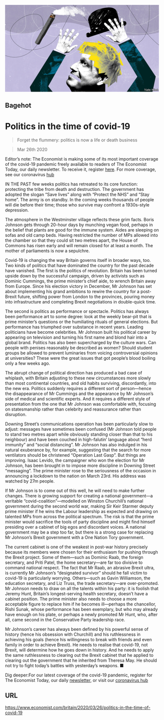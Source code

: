 ![](./images/20200328_BRD000_0.jpg)

## Bagehot

# Politics in the time of covid-19

> Forget the flummery: politics is now a life or death business

> Mar 26th 2020

Editor’s note: The Economist is making some of its most important coverage of the covid-19 pandemic freely available to readers of The Economist Today, our daily newsletter. To receive it, register [here](https://www.economist.com//newslettersignup). For more coverage, see our coronavirus [hub](https://www.economist.com//coronavirus)

IN THE PAST few weeks politics has retreated to its core function: protecting the tribe from death and destruction. The government has adopted the slogan “Save lives” along with “Protect the NHS” and “Stay home”. The army is on standby. In the coming weeks thousands of people will die before their time; those who survive may confront a 1930s-style depression.

The atmosphere in the Westminster village reflects these grim facts. Boris Johnson gets through 20-hour days by munching vegan food, perhaps in the belief that plants are good for the immune system. Aides are sleeping on sofas and old camp beds. Having restricted the number of MPs allowed into the chamber so that they could sit two metres apart, the House of Commons has risen early and will remain closed for at least a month. The mother of parliaments is now a sepulchre.

Covid-19 is changing the way Britain governs itself in broader ways, too. Two kinds of politics that have dominated the country for the past decade have vanished. The first is the politics of revolution. Britain has been turned upside down by the successful campaign, driven by activists such as Dominic Cummings, the prime minister’s chief aide, to wrench Britain away from Europe. Since his election victory in December, Mr Johnson has set about implementing his grand ambitions to rewire the country for a post-Brexit future, shifting power from London to the provinces, pouring money into infrastructure and completing Brexit negotiations in double-quick time.

The second is politics as performance or spectacle. Politics has always been performance art to some degree: look at the weekly bear-pit that is prime minister’s questions or the humiliating rituals of general elections. But performance has triumphed over substance in recent years. Leading politicians have become celebrities. Mr Johnson built his political career by appearing on television and turning his first name and blond hair into a global brand. Politics has also been supercharged by the culture wars. Can people with penises reasonably be described as women? Should student groups be allowed to prevent luminaries from voicing controversial opinions at universities? These were the great issues that got people’s blood boiling only a few weeks ago.

The abrupt change of political direction has produced a bad case of whiplash, with Britain adjusting to these new circumstances more slowly than most continental countries, and old habits surviving, discordantly, into the new era. Politics suddenly requires a different sort of person—hence the disappearance of Mr Cummings and the appearance by Mr Johnson’s side of medical and scientific experts. And it requires a different style of presentation from the one that Mr Johnson was comfortable with, focusing on statesmanship rather than celebrity and reassurance rather than disruption.

Downing Street’s communications operation has been particularly slow to adjust: messages have sometimes been confused (Mr Johnson told people to stand two metres apart while obviously standing closer than that to his neighbour) and have been couched in high-falutin’ language about “herd immunity” and “social distancing”. Mr Johnson has also indulged in his natural exuberance by, for example, suggesting that the search for more ventilators should be christened “Operation Last Gasp”. But things are improving. Isaac Levido, the campaigner who won the election for Mr Johnson, has been brought in to impose more discipline in Downing Street “messaging”. The prime minister rose to the seriousness of the occasion in announcing a lockdown to the nation on March 23rd. His address was watched by 27m people.

If Mr Johnson is to come out of this well, he will need to make further changes. There is growing support for creating a national government—a veritable “covid-coalition”—modelled on Winston Churchill’s national government during the second world war, making Sir Keir Starmer deputy prime minister if he wins the Labour leadership as expected and drawing on talented MPs from across the political spectrum. The risk is that the prime minister would sacrifice the tools of party discipline and might find himself presiding over a cabinet of big egos and discordant voices. A national government may be a step too far, but there is a strong case for replacing Mr Johnson’s Brexit government with a One Nation Tory government.

The current cabinet is one of the weakest in post-war history precisely because its members were chosen for their enthusiasm for pushing through the Brexit project. Some of them—such as Dominic Raab, the foreign secretary, and Priti Patel, the home secretary—are far too divisive to command national respect. The fact that Mr Raab, an abrasive Brexit ultra, is currently Mr Johnson’s “designated survivor” should he fall victim to covid-19 is particularly worrying. Others—such as Gavin Williamson, the education secretary, and Liz Truss, the trade secretary—are over-promoted. Mr Johnson needs to draw on all the talents within his party: it is foolish that Jeremy Hunt, Britain’s longest-serving health secretary, doesn’t have a cabinet position. The prime minister also needs to choose a more acceptable figure to replace him if he becomes ill—perhaps the chancellor, Rishi Sunak, whose performance has been exemplary, but who may already have enough on his plate, or perhaps a newly promoted Mr Hunt, who, after all, came second in the Conservative Party leadership race.

Mr Johnson’s career has always been defined by his powerful sense of history (hence his obsession with Churchill) and his ruthlessness in achieving his goals (hence his willingness to break with friends and even family in order to achieve Brexit). He needs to realise that covid-19, not Brexit, will determine how he goes down in history. And he needs to apply the same ruthlessness to clearing out the Brexit cabinet that he applied to clearing out the government that he inherited from Theresa May. He should not try to fight today’s battles with yesterday’s weapons. ■

Dig deeper:For our latest coverage of the covid-19 pandemic, register for The Economist Today, our daily [newsletter](https://www.economist.com//newslettersignup), or visit our [coronavirus hub](https://www.economist.com//coronavirus)

## URL

https://www.economist.com/britain/2020/03/26/politics-in-the-time-of-covid-19
